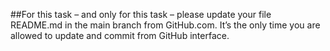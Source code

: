 ##For this task – and only for this task – please update your file README.md in the main branch from GitHub.com. It’s the only time you are allowed to update and commit from GitHub interface.
